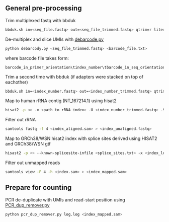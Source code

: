 ## General pre-processing
Trim multiplexed fastq with bbduk
```bash
bbduk.sh in=<seq_file.fastq> out=<seq_file_trimmed.fastq> qtrim=r literal=CTGTAGGCACCATCAATCAGGAATGCCGAGACCGATCTCGTATGCCGTCTTCTGCTTG ktrim=r k=21 mink=10 hdist=1 minlen=31
```
De-multiplex and slice UMIs with [debarcode.py](https://github.com/mehlelab/ifit_u_not-its_proviral/blob/master/ribosome-profiling/debarcode.py)
```bash
python debarcody.py <seq_file_trimmed.fastq> <barcode_file.txt>
```
where barcode file takes form:
```
barcode_in_primer_orientation\tindex_number\tbarcode_in_seq_orientation
```
Trim a second time with bbduk (if adapters were stacked on top of eachother)
```bash
bbduk.sh in=<index_number.fastq> out=<index_number_trimmed.fastq> qtrim=r literal=CTGTAGGCACCATCAATCAGGAATGCCGAGACCGATCTCGTATGCCGTCTTCTGCTTG ktrim=r k=11 mink=10 hdist=1 minlen=20 maxlen=50
```
Map to human rRNA contig (NT_167214.1) using hisat2
```bash
hisat2 -p <> -x <path to rRNA index> -U <index_number_trimmed.fastq> -S <index_aligned.sam>
```
Filter out rRNA
```bash
samtools fastq -f 4 <index_aligned.sam> > <index_unaligned.fastq>
```
Map to GRCh38/WSN hisat2 index with splice sites derived using HISAT2 and GRCh38/WSN gtf
```bash
hisast2 -p <> --known-splicesite-infile <splice_sites.txt> -x <index_location> -U <index_unaligned.fastq> -S <index.sam>
```
Filter out unmapped reads
```bash
samtools view -F 4 -h <index.sam> > <index_mapped.sam>
```
## Prepare for counting
PCR de-duplicate with UMIs and read-start position using [PCR_dup_remover.py](https://github.com/mehlelab/ifit_u_not-its_proviral/blob/master/ribosome-profiling/PCR_dup_remover.py)
```bash
python pcr_dup_remover.py log.log <index_mapped.sam>
```
